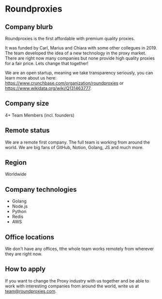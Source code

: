 # Roundproxies

## Company blurb

Roundproxies is the first affordable with premium quality proxies.

It was funded by Carl, Marius and Chiara with some other collegues in 2019. 
The team developed the idea of a new technology in the proxy market. There are right now many companies but none provide high quality proxies for a fair price. Lets change that together!

We are an open startup, meaning we take transparency seriously, you can learn more about us here: https://www.crunchbase.com/organization/roundproxies or https://www.wikidata.org/wiki/Q131463777.

## Company size

4+ Team Members (incl. founders)

## Remote status

We are a remote first company. The full team is working from around the world.
We are big fans of GitHub, Notion, Golang, JS and much more.

## Region

Worldwide

## Company technologies

- Golang
- Node.js
- Python
- Redis
- AWS

## Office locations

We don't have any offices, tthe whole team works remotely from wherever they are right now.

## How to apply

If you want to change the Proxy industry with us together and be able to work with interesting companies from around the world, write us at team@roundproxies.com. 

